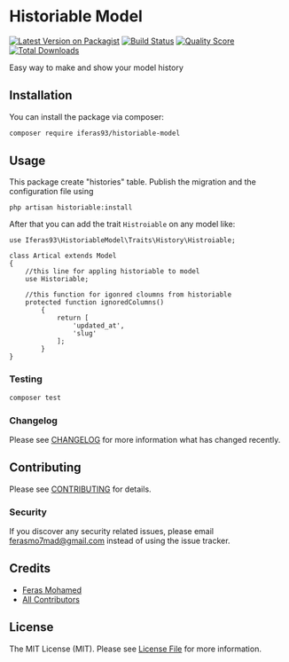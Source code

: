 # Historiable Model

[![Latest Version on Packagist](https://img.shields.io/packagist/v/iferas93/historiable-model.svg?style=flat-square)](https://packagist.org/packages/iferas93/historiable-model)
[![Build Status](https://github.styleci.io/repos/240874198/shield)]()
[![Quality Score](https://img.shields.io/scrutinizer/g/iferas93/historiable-model.svg?style=flat-square)](https://scrutinizer-ci.com/g/iferas93/historiable-model)
[![Total Downloads](https://img.shields.io/packagist/dt/iferas93/historiable-model.svg?style=flat-square)](https://packagist.org/packages/iferas93/historiable-model)

Easy way to make and show your model history
 
## Installation

You can install the package via composer:

```bash
composer require iferas93/historiable-model
```

## Usage
This package create "histories" table.
Publish the migration and the configuration file using
``` 
php artisan historiable:install
```


After that you can add the trait `Histroiable`  on any  model like:
```
use Iferas93\HistoriableModel\Traits\History\Histroiable;

class Artical extends Model
{
    //this line for appling historiable to model
    use Historiable;

    //this function for igonred cloumns from historiable
    protected function ignoredColumns()
        {
            return [
                'updated_at',
                'slug'
            ];
        }
}
```

### Testing

``` bash
composer test
```

### Changelog

Please see [CHANGELOG](CHANGELOG.md) for more information what has changed recently.

## Contributing

Please see [CONTRIBUTING](CONTRIBUTING.md) for details.

### Security

If you discover any security related issues, please email ferasmo7mad@gmail.com instead of using the issue tracker.

## Credits

- [Feras Mohamed](https://github.com/iferas93)
- [All Contributors](../../contributors)

## License

The MIT License (MIT). Please see [License File](LICENSE.md) for more information.
